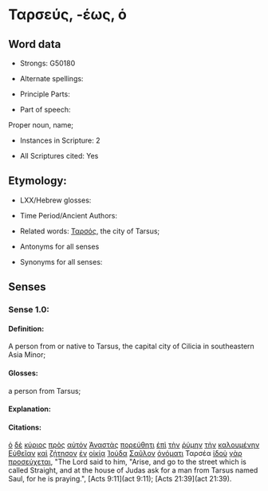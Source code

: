 # Ταρσεύς, -έως, ὁ

<!-- Status: S2=NeedsFinalCheck -->
<!-- Lexica used for edits: BDAG, FFM, LN, A-S -->

## Word data

* Strongs: G50180

* Alternate spellings:

* Principle Parts: 

* Part of speech: 

Proper noun, name;

* Instances in Scripture: 2

* All Scriptures cited: Yes

## Etymology: 

* LXX/Hebrew glosses: 

* Time Period/Ancient Authors: 

* Related words: [Ταρσός](../G50190/01.md), the city of Tarsus;

* Antonyms for all senses

* Synonyms for all senses: 

## Senses 

### Sense 1.0:

#### Definition: 

A person from or native to Tarsus, the capital city of Cilicia in southeastern Asia Minor;

#### Glosses:

a person from Tarsus;

#### Explanation:

#### Citations:

[ὁ](../G35880/01.md) [δὲ](../G11610/01.md) [κύριος](../G29620/01.md) [πρὸς](../G43140/01.md) [αὐτόν](../G08460/01.md) [Ἀναστὰς](../G04500/01.md) [πορεύθητι](../G41980/01.md) [ἐπὶ](../G19090/01.md) [τὴν](../G35880/01.md) [ῥύμην](../G45050/01.md) [τὴν](../G35880/01.md) [καλουμένην](../G25640/01.md) [Εὐθεῖαν](../G21170/01.md) [καὶ](../G25320/01.md) [ζήτησον](../G22120/01.md) [ἐν](../G17220/01.md) [οἰκίᾳ](../G36140/01.md) [Ἰούδα](../G24550/01.md) [Σαῦλον](../G45690/01.md) [ὀνόματι](../G36860/01.md) Ταρσέα [ἰδοὺ](../G37080/01.md) [γὰρ](../G10630/01.md) [προσεύχεται](../G43360/01.md), 
"The Lord said to him, "Arise, and go to the street which is called Straight, and at the house of Judas ask for a man from Tarsus named Saul, for he is praying.", 
[Acts 9:11](act 9:11);  [Acts 21:39](act 21:39).
